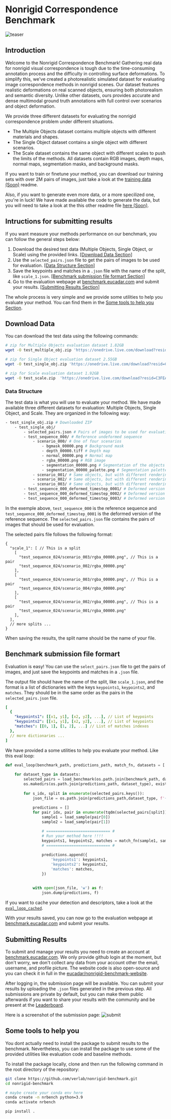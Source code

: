 # Nonrigid Correspondence Benchmark

![teaser](assets/doc/teaser.png)

## Introduction

Welcome to the Nonrigid Correspondence Benchmark! Gathering real data for nonrigid visual correspondence is tough due to the time-consuming annotation process and the difficulty in controlling surface deformations. To simplify this, we've created a photorealistic simulated dataset for evaluating image correspondence methods in nonrigid scenes. Our dataset features realistic deformations on real scanned objects, ensuring both photorealism and semantic diversity. Unlike other datasets, ours provides accurate and dense multimodal ground truth annotations with full control over scenarios and object deformation. 

We provide three different datasets for evaluating the nonrigid correspondence problem under different situations.
- The Multiple Objects dataset contains multiple objects with different materials and shapes. 
- The Single Object dataset contains a single object with different scenarios. 
- The Scale dataset contains the same object with different scales to push the limits of the methods. All datasets contain RGB images, depth maps, normal maps, segmentation masks, and background masks.

If you want to train or finetune your method, you can download our training sets with over 2M pairs of images, just take a look at the [training data (Soon)](training_data/README.md) readme.

Also, if you want to generate even more data, or a more specilized one, you're in luck! We have made available the code to generate the data, but you will need to take a look at the this other readme file [here (Soon)](data_generation/README.md).

## Intructions for submitting results

If you want measure your methods performance on our benchmark, you can follow the general steps below:
  1. Download the desired test data (Multiple Objects, Single Object, or Scale) using the provided links. [[Download Data Section]](#download-data)
  2. Use the `selected_pairs.json` file to get the pairs of images to be used for evaluation. [[Data Structure Section]](#data-structure)
  3. Save the keypoints and matches in a `.json` file with the name of the split, like `scale_1.json`. [[Benchmark submission file formart Section]](#benchmark-submission-file-formart)
  4. Go to the evaluation webpage at [benchmark.eucadar.com](https://benchmark.eucadar.com) and submit your results. [[Submitting Results Section]](#submitting-results)

The whole process is very simple and we provide some utilities to help you evaluate your method. You can find them in the [Some tools to help you Section](#some-tools-to-help-you).

## Download Data

You can download the test data using the following commands:

```bash
# zip for Multiple Objects evaluation dataset 1.82GB
wget -O test_multiple_obj.zip 'https://onedrive.live.com/download?resid=C3FEA201A5BB0A9A%2165462&authkey=!AAgnTe6fVsT2PLI'

# zip for Single Object evaluation dataset 2.55GB
wget -O test_single_obj.zip 'https://onedrive.live.com/download?resid=C3FEA201A5BB0A9A%2165463&authkey=!ABBR6mHdMKB_0aQ'

# zip for Scale evaluation dataset 1.92GB
wget -O test_scale.zip  'https://onedrive.live.com/download?resid=C3FEA201A5BB0A9A%2165464&authkey=!AHh7E9BHGZeYYXc'

```



### Data Structure

The test data is what you will use to evaluate your method. We have made available three different datasets for evaluation: Multiple Objects, Single Object, and Scale.
They are organized in the following way:

``` bash
- test_single_obj.zip # Downloaded ZIP
    - test_single_obj/ 
        - selected_pairs.json # Pairs of images to be used for evaluation
        - test_sequence_000/ # Reference undeformed sequence
            - scenario_000/ # One of four scenarios
                - bgmask_00000.png # Background mask
                - depth_00000.tiff # Depth map 
                - normal_00000.png # Normal map
                - rgba_00000.png # RGB image
                - segmentation_00000.png # Segmentation of the objects
                - segmentation_00000_palette.png # Segmentation palette for visualization
            - scenario_001/ # Same objects, but with different rendering conditions
            - scenario_002/ # Same objects, but with different rendering conditions
            - scenario_003/ # Same objects, but with different rendering conditions
        - test_sequence_000_deformed_timestep_0001/ # Deformed version of the reference sequence
        - test_sequence_000_deformed_timestep_0002/ # Deformed version of the reference sequence
        - test_sequence_000_deformed_timestep_0003/ # Deformed version of the reference sequence
```
In the exemple above, `test_sequence_000` is the reference sequence and `test_sequence_000_deformed_timestep_0001` is the deformed version of the reference sequence. 
The `selected_pairs.json` file contains the pairs of images that should be used for evaluation. 

The selected pairs file follows the following format:
```json5
{
  "scale_1": [ // This is a split
    [
      "test_sequence_024/scenario_003/rgba_00000.png", // This is a pair
      "test_sequence_024/scenario_002/rgba_00000.png"
    ],
    [
      "test_sequence_024/scenario_003/rgba_00000.png", // This is a pair
      "test_sequence_024/scenario_004/rgba_00000.png"
    ],
    [
      "test_sequence_024/scenario_002/rgba_00000.png", // This is a pair
      "test_sequence_024/scenario_001/rgba_00000.png"
    ],
  ],
  // more splits ...
}
```

When saving the results, the split name should be the name of your file.

## Benchmark submission file formart

Evaluation is easy! You can use the `select_pairs.json` file to get the pairs of images, and just save the keypoints and matches in a `.json` file.

The output file should have the name of the split, like `scale_1.json`, and the format is a list of dictionaries with the keys `keypoints1`, `keypoints2`, and `matches`. They should be in the same order as the pairs in the `selected_pairs.json` file.

```yaml
[
  {
    "keypoints1": [[x1, y1], [x2, y2], ...], // List of keypoints
    "keypoints2": [[x1, y1], [x2, y2], ...], // List of keypoints
    "matches": [[0, 1], [1, 2], ...] // List of matches indexes
  },
  // more dictionaries ...
]
```

We have provided a some utilities to help you evaluate your method. Like this eval loop:

```python
def eval_loop(benchmark_path, predictions_path, match_fn, datasets = ['test_single_obj', 'test_multiple_obj', 'test_scale']):
    
    for dataset_type in datasets:
        selected_pairs = load_benchmark(os.path.join(benchmark_path, dataset_type))
        os.makedirs(os.path.join(predictions_path, dataset_type), exist_ok=True)
        
        for s_idx, split in enumerate(selected_pairs.keys()):
            json_file = os.path.join(predictions_path,dataset_type, f'{split}.json')
            
            predictions = []
            for pair_idx, pair in enumerate(tqdm(selected_pairs[split])):
                sample1 = load_sample(pair[0])
                sample2 = load_sample(pair[1])

                # ============================ #
                # Run your method here !!!!
                keypoints1, keypoints2, matches = match_fn(sample1, sample2)
                # ============================ #
                
                predictions.append({
                    'keypoints1': keypoints1,
                    'keypoints2': keypoints2,
                    'matches': matches,
                })
                
            
            with open(json_file, 'w') as f:
                json.dump(predictions, f)
```

If you want to cache your detection and descriptors, take a look at the [`eval_loop_cached`](src/nonrigid_benchmark/utils.py#L91).

With your results saved, you can now go to the evaluation webpage at [benchmark.eucadar.com](https://benchmark.eucadar.com) and submit your results.

## Submitting Results

To submit and manage your results you need to create an account at [benchmark.eucadar.com](https://benchmark.eucadar.com). We only provide github login at the moment, but don't worry, we don't collect any data from your account other the email, username, and profile picture. The website code is also open-source and you can check it in full in the [eucadar/nonrigid-benchmark-website](https://github.com/felipecadar/nonrigid-benchmark-website).

After logging in, the submission page will be available. You can submit your results by uploading the `.json` files generated in the previous step. All submissions are private by default, but you can make them public afterwards if you want to share your results with the community and be present at the [Leaderboard](https://benchmark.eucadar.com/leaderboard).

Here is a screenshot of the submission page:
![submit](assets/doc/submission.png)


## Some tools to help you

You dont actually need to install the package to submit results to the benchmark. Nevertheless, you can install the package to use some of the provided utilities like evaluation code and baseline methods.

To install the package locally, clone and then run the following command in the root directory of the repository:

```bash
git clone https://github.com/verlab/nonrigid-benchmark.git
cd nonrigid-benchmark

# maybe create your conda env here
conda create -n nrbench python=3.9
conda activate nrbench

pip install .
```



